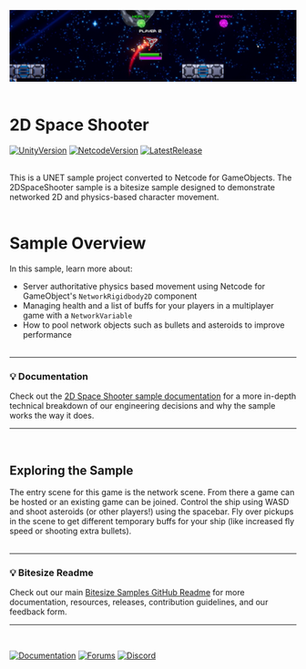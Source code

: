 ![Banner](Resources/spaceshooter_banner.png)
<br><br>

# 2D Space Shooter

[![UnityVersion](https://img.shields.io/badge/Unity%20Version:-6000.0%20LTS-57b9d3.svg?logo=unity&color=2196F3)](https://unity.com/releases/editor/whats-new/6000.0.28#notes)
[![NetcodeVersion](https://img.shields.io/badge/Netcode%20Version:-1.8.1-57b9d3.svg?logo=unity&color=2196F3)](https://github.com/Unity-Technologies/com.unity.netcode.gameobjects/releases/tag/ngo%2F1.8.1)
[![LatestRelease](https://img.shields.io/badge/Latest%20%20Github%20Release:-v1.6.0-57b9d3.svg?logo=github&color=brightgreen)](https://github.com/Unity-Technologies/com.unity.multiplayer.samples.bitesize/releases/tag/v1.6.0)
<br><br>

This is a UNET sample project converted to Netcode for GameObjects. The 2DSpaceShooter sample is a bitesize sample designed to demonstrate networked 2D and physics-based character movement. 
<br><br>

# Sample Overview

In this sample, learn more about:

- Server authoritative physics based movement using Netcode for GameObject's `NetworkRigidbody2D` component
- Managing health and a list of buffs for your players in a multiplayer game with a `NetworkVariable`
- How to pool network objects such as bullets and asteroids to improve performance
<br><br>
---
### 💡 Documentation
Check out the [2D Space Shooter sample documentation](https://docs-multiplayer.unity3d.com/netcode/current/learn/bitesize/bitesize-spaceshooter) for a more in-depth technical breakdown of our engineering decisions and why the sample works the way it does.

---
<br>

## Exploring the Sample

The entry scene for this game is the network scene. From there a game can be hosted or an existing game can be joined. Control the ship using WASD and shoot asteroids (or other players!) using the spacebar. Fly over pickups in the scene to get different temporary buffs for your ship (like increased fly speed or shooting extra bullets).
<br><br>


---
### 💡 Bitesize Readme
Check out our main [Bitesize Samples GitHub Readme](https://github.com/Unity-Technologies/com.unity.multiplayer.samples.bitesize#readme) for more documentation, resources, releases, contribution guidelines, and our feedback form.

---
<br>

[![Documentation](https://img.shields.io/badge/Unity-bitesize--docs-57b9d3.svg?logo=unity&color=2196F3)](https://docs-multiplayer.unity3d.com/netcode/current/learn/bitesize/bitesize-introduction)
[![Forums](https://img.shields.io/badge/Unity-multiplayer--forum-57b9d3.svg?logo=unity&color=2196F3)](https://forum.unity.com/forums/multiplayer.26/)
[![Discord](https://img.shields.io/discord/449263083769036810.svg?label=discord&logo=discord&color=5865F2)](https://discord.gg/FM8SE9E)
